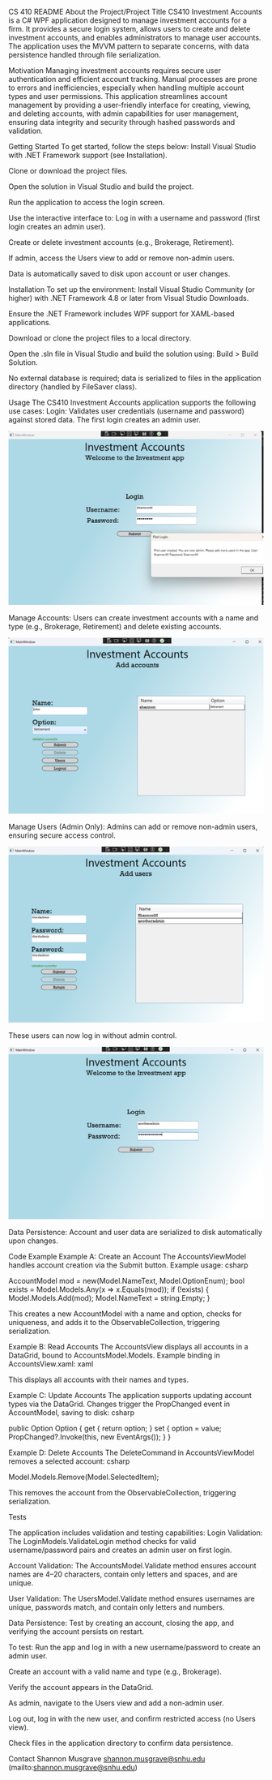 CS 410 README
About the Project/Project Title
CS410 Investment Accounts is a C# WPF application designed to manage investment accounts for a firm. It provides a secure login system, allows users to create and delete investment accounts, and enables administrators to manage user accounts. The application uses the MVVM pattern to separate concerns, with data persistence handled through file serialization.

Motivation
Managing investment accounts requires secure user authentication and efficient account tracking. Manual processes are prone to errors and inefficiencies, especially when handling multiple account types and user permissions. This application streamlines account management by providing a user-friendly interface for creating, viewing, and deleting accounts, with admin capabilities for user management, ensuring data integrity and security through hashed passwords and validation.

Getting Started
To get started, follow the steps below:
Install Visual Studio with .NET Framework support (see Installation).

Clone or download the project files.

Open the solution in Visual Studio and build the project.

Run the application to access the login screen.

Use the interactive interface to:
Log in with a username and password (first login creates an admin user).

Create or delete investment accounts (e.g., Brokerage, Retirement).

If admin, access the Users view to add or remove non-admin users.

Data is automatically saved to disk upon account or user changes.

Installation
To set up the environment:
Install Visual Studio Community (or higher) with .NET Framework 4.8 or later from Visual Studio Downloads.

Ensure the .NET Framework includes WPF support for XAML-based applications.

Download or clone the project files to a local directory.

Open the .sln file in Visual Studio and build the solution using:
Build > Build Solution.

No external database is required; data is serialized to files in the application directory (handled by FileSaver class).

Usage
The CS410 Investment Accounts application supports the following use cases:
Login: Validates user credentials (username and password) against stored data. The first login creates an admin user.

![alt text](images/admincreated.png)

Manage Accounts: Users can create investment accounts with a name and type (e.g., Brokerage, Retirement) and delete existing accounts.

![alt text](images/addaccount.png)

Manage Users (Admin Only): Admins can add or remove non-admin users, ensuring secure access control.

![alt text](images/addnonadminuser.png)

These users can now log in without admin control.

![alt text](images/loginasuser.png)

Data Persistence: Account and user data are serialized to disk automatically upon changes.

Code Example
Example A: Create an Account
The AccountsViewModel handles account creation via the Submit button. Example usage:
csharp

AccountModel mod = new(Model.NameText, Model.OptionEnum);
bool exists = Model.Models.Any(x => x.Equals(mod));
if (!exists)
{
    Model.Models.Add(mod);
    Model.NameText = string.Empty;
}

This creates a new AccountModel with a name and option, checks for uniqueness, and adds it to the ObservableCollection, triggering serialization.

Example B: Read Accounts
The AccountsView displays all accounts in a DataGrid, bound to AccountsModel.Models. Example binding in AccountsView.xaml:
xaml

<DataGrid x:Name="mydatagrid" ItemsSource="{Binding Model.Models}" />

This displays all accounts with their names and types.

Example C: Update Accounts
The application supports updating account types via the DataGrid. Changes trigger the PropChanged event in AccountModel, saving to disk:
csharp

public Option Option
{
    get { return option; }
    set { option = value; PropChanged?.Invoke(this, new EventArgs()); }
}

Example D: Delete Accounts
The DeleteCommand in AccountsViewModel removes a selected account:
csharp

Model.Models.Remove(Model.SelectedItem);

This removes the account from the ObservableCollection, triggering serialization.

Tests

The application includes validation and testing capabilities:
Login Validation: The LoginModels.ValidateLogin method checks for valid username/password pairs and creates an admin user on first login.

Account Validation: The AccountsModel.Validate method ensures account names are 4–20 characters, contain only letters and spaces, and are unique.

User Validation: The UsersModel.Validate method ensures usernames are unique, passwords match, and contain only letters and numbers.

Data Persistence: Test by creating an account, closing the app, and verifying the account persists on restart.

To test:
Run the app and log in with a new username/password to create an admin user.

Create an account with a valid name and type (e.g., Brokerage).

Verify the account appears in the DataGrid.

As admin, navigate to the Users view and add a non-admin user.

Log out, log in with the new user, and confirm restricted access (no Users view).

Check files in the application directory to confirm data persistence.

Contact
Shannon Musgrave
shannon.musgrave@snhu.edu (mailto:shannon.musgrave@snhu.edu)

